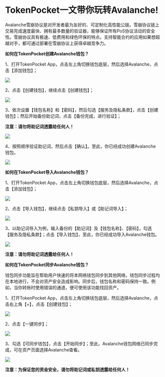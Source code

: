 # TokenPocket一文带你玩转Avalanche!

Avalanche雪崩协议是对开发者最为友好的、可定制化高性能公链。雪崩协议链上交易完成速度最快、拥有最多数量的验证器，能够保证所有PoS协议活动的安全性。雪崩协议具有极速、低费用和绿色环保的特点。支持智能合约的应用如果想超越对手，都可通过部署在雪崩协议上获得卓越竞争力。

**如何在TokenPocket创建Avalanche钱包？**

1、打开TokenPocket App，点击左上角切换钱包底层，然后选择Avalanche，点击【添加钱包】；

![](<../../.gitbook/assets/1 (48) (1).png>)

2、点击【创建钱包】，继续点击【创建钱包】；

![](<../../.gitbook/assets/2 (27) (1).png>)

3、依次设置【钱包名称】和【密码】，然后勾选【服务及隐私条款】，点击【创建钱包】；然后开始备份助记词，点击【备份完成，进行验证】；

**注意：请勿将助记词透露给任何人！**

![](<../../.gitbook/assets/3 (20).png>)

4、按照顺序验证助记词，然后点击【确认】。至此，你已经成功创建Avalanche钱包。

![](<../../.gitbook/assets/4 (14) (1).png>)

**如何在TokenPocket导入Avalanche钱包？**

1、打开TokenPocket App，点击左上角切换钱包底层，然后选择Avalanche，点击【添加钱包】；

![](<../../.gitbook/assets/5 (7).png>)

2、点击【导入钱包】，继续点击【私钥导入】或【助记词导入】；

![](<../../.gitbook/assets/6 (5).png>)

3、以助记词导入为例，输入备份的【助记词】及【钱包名称】、【密码】，勾选【服务及隐私条款】；点击【导入钱包】，至此，你已经成功导入Avalanche钱包。

![](<../../.gitbook/assets/7 (5).png>)

**注意：请勿将助记词透露给任何人！**

**如何在TokenPocket同步Avalanche钱包？**

钱包同步功能旨在帮助用户快速的将本网络钱包同步到其他网络，钱包同步过程均在本地进行，不会对资产安全造成影响。同步后，钱包名称和密码保持一致。例如，当你转账时使用错误的通道，便可使用该功能找回资产。

1、打开TokenPocket App，点击左上角切换钱包底层，然后选择Avalanche，点击右上角【+】，点击【创建钱包】；

![](<../../.gitbook/assets/8 (2) (1).png>)

2、点击【一键同步】；

![](<../../.gitbook/assets/9 (4).png>)

3、勾选【可同步钱包】，点击【开始同步】；至此，Avalanche钱包网络已同步完成，可在资产页面选择Avalanche查看。

![](<../../.gitbook/assets/10 (2).png>)

**注意：为保证您的资金安全，请勿将助记词或私钥透露给任何人！**

